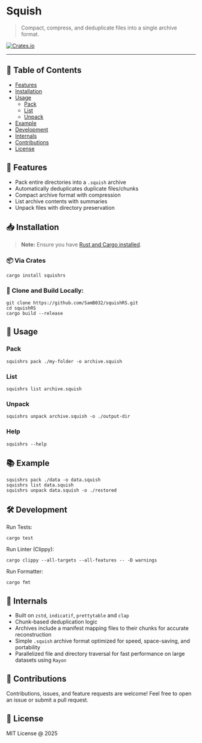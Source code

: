 # Squish

> Compact, compress, and deduplicate files into a single archive format.

[![Crates.io](https://img.shields.io/crates/v/squishrs.svg)](https://crates.io/crates/squishrs)
<!--
[![Docs.rs](https://docs.rs/squishrs/badge.svg)](https://docs.rs/squishrs)
-->

---

## 🧭 Table of Contents

- [Features](#-features)
- [Installation](#-installation)
- [Usage](#-usage)
  - [Pack](#pack)
  - [List](#list)
  - [Unpack](#unpack)
- [Example](#-example)
- [Development](#-development)
- [Internals](#-internals)
- [Contributions](#-contributions)
- [License](#-license)

## 🚀 Features

- Pack entire directories into a `.squish` archive
- Automatically deduplicates duplicate files/chunks
- Compact archive format with compression
- List archive contents with summaries
- Unpack files with directory preservation

## 📥 Installation
> **Note:** Ensure you have [Rust and Cargo installed](https://www.rust-lang.org/tools/install).

### 📦 Via Crates
``` shell
cargo install squishrs
```

### 🔧 Clone and Build Locally:
``` shell
git clone https://github.com/SamB032/squishRS.git
cd squishRS
cargo build --release

```

## 📌 Usage

### Pack
``` shell 
squishrs pack ./my-folder -o archive.squish
```

### List
``` shell
squishrs list archive.squish
```

### Unpack
``` shell
squishrs unpack archive.squish -o ./output-dir
```

### Help
``` shell
squishrs --help
```

## 📚 Example
``` shell
squishrs pack ./data -o data.squish
squishrs list data.squish
squishrs unpack data.squish -o ./restored

```

## 🛠 Development
Run Tests:
``` shell
cargo test
```

Run Linter (Clippy):
``` shell
cargo clippy --all-targets --all-features -- -D warnings
```

Run Formatter:
``` shell
cargo fmt
```

## 🔬 Internals

- Built on `zstd`, `indicatif`, `prettytable` and `clap`
- Chunk-based deduplication logic
- Archives include a manifest mapping files to their chunks for accurate reconstruction
- Simple `.squish` archive format optimized for speed, space-saving, and portability
- Parallelized file and directory traversal for fast performance on large datasets using `Rayon`

## 🙌 Contributions

Contributions, issues, and feature requests are welcome!
Feel free to open an issue or submit a pull request.

## 📄 License
MIT License @ 2025
